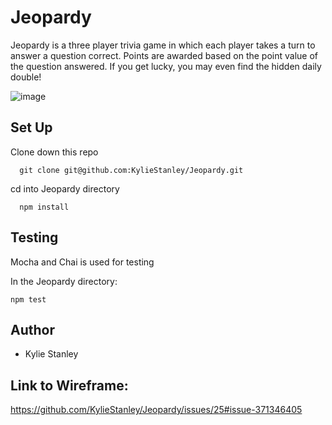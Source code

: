 # Jeopardy

Jeopardy is a three player trivia game in which each player takes a turn to answer a question correct. Points are awarded based on the point value of the question answered. If you get lucky, you may even find the hidden daily double!
 
![image](https://user-images.githubusercontent.com/37158924/47162476-4268aa00-d2b1-11e8-9edc-731eed40822b.png)

## Set Up

Clone down this repo

```shell
  git clone git@github.com:KylieStanley/Jeopardy.git
```

cd into Jeopardy directory
  
```shell
  npm install
```

## Testing
Mocha and Chai is used for testing

In the Jeopardy directory:

```shell
npm test
```

## Author
* Kylie Stanley

## Link to Wireframe:  

https://github.com/KylieStanley/Jeopardy/issues/25#issue-371346405
